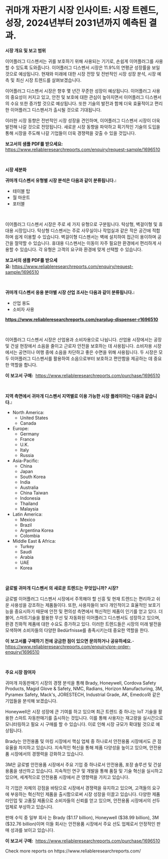 <p><h1>귀마개 자판기 시장 인사이트: 시장 트렌드, 성장, 2024년부터 2031년까지 예측된 결과.</h1></p><p><strong>시장 개요 및 보고 범위</strong></p>
<p><p>이어플러그 디스펜서는 귀를 보호하기 위해 사용되는 기기로, 손쉽게 이어플러그를 사용할 수 있도록 도와줍니다. 이어플러그 디스펜서 시장은 11.9%의 연평균 성장률을 보일 것으로 예상됩니다. 현재와 미래에 대한 시장 전망 및 전반적인 시장 성장 분석, 시장 예측 및 최신 시장 트렌드를 살펴보겠습니다.</p><p>이어플러그 디스펜서 시장은 향후 몇 년간 꾸준한 성장이 예상됩니다. 이어플러그 사용의 중요성이 커지고 있고, 안전 및 보호에 대한 관심이 높아지면서 이어플러그 디스펜서의 수요 또한 증가할 것으로 예상됩니다. 또한 기술의 발전과 함께 더욱 효율적이고 편리한 이어플러그 디스펜서가 출시될 것으로 기대됩니다.</p><p>이러한 시장 동향은 전반적인 시장 성장을 견인하며, 이어플러그 디스펜서 시장이 더욱 발전해 나갈 것으로 전망됩니다. 새로운 시장 동향을 파악하고 획기적인 기술의 도입을 통해 시장을 주도해 나갈 기업들이 더욱 경쟁력을 갖출 수 있을 것입니다.</p></p>
<p><strong>보고서의 샘플 PDF를 받으세요:</strong> <a href="https://www.reliableresearchreports.com/enquiry/request-sample/1696510">https://www.reliableresearchreports.com/enquiry/request-sample/1696510</a></p>
<p>&nbsp;</p>
<p><strong>시장 세분화</strong></p>
<p><strong>귀마개 디스펜서 유형별 시장 분석은 다음과 같이 분류됩니다.:</strong></p>
<p><ul><li>테이블 탑</li><li>월 마운트</li><li>포터블</li></ul></p>
<p>&nbsp;</p>
<p><p>이어플러그 디스펜서 시장은 주로 세 가지 유형으로 구분됩니다. 탁상형, 벽걸이형 및 휴대용 시장입니다. 탁상형 디스펜서는 주로 사무실이나 작업실과 같은 작은 공간에 적합하며 쉽게 이용할 수 있습니다. 벽걸이형 디스펜서는 벽에 설치하여 접근이 용이하며 공간을 절약할 수 있습니다. 휴대용 디스펜서는 이동이 자주 필요한 환경에서 편리하게 사용할 수 있습니다. 각 유형은 고객의 요구와 환경에 맞게 선택할 수 있습니다.</p></p>
<p><strong>보고서의 샘플 PDF를 받으세요:</strong>&nbsp;<a href="https://www.reliableresearchreports.com/enquiry/request-sample/1696510">https://www.reliableresearchreports.com/enquiry/request-sample/1696510</a></p>
<p>&nbsp;</p>
<p><strong> 귀마개 디스펜서 응용 분야별 시장 산업 조사는 다음과 같이 분류됩니다.:</strong></p>
<p><ul><li>산업 용도</li><li>소비자 사용</li></ul></p>
<p><strong><a href="https://www.reliableresearchreports.com/earplug-dispenser-r1696510">https://www.reliableresearchreports.com/earplug-dispenser-r1696510</a></strong></p>
<p>&nbsp;</p>
<p><p>이어플러그 디스펜서 시장은 산업용과 소비자용으로 나뉩니다. 산업용 시장에서는 공장 및 건설 현장에서 소음을 줄이고 근로자 안전을 보호하는 데 사용됩니다. 소비자용 시장에서는 공연이나 여행 중에 소음을 차단하고 좋은 수면을 위해 사용됩니다. 두 시장은 모두 이어플러그 디스펜서를 활용하여 소음으로부터 보호하고 편안함을 제공하는 데 중요한 역할을 합니다.</p></p>
<p><strong>이 보고서 구매:</strong>&nbsp; <a href="https://www.reliableresearchreports.com/purchase/1696510">https://www.reliableresearchreports.com/purchase/1696510</a></p>
<p>&nbsp;</p>
<p><strong>지역 측면에서 귀마개 디스펜서 지역별로 이용 가능한 시장 플레이어는 다음과 같습니다.:</strong></p>
<p><ul>
    <li>
        North America:
        <ul>
            <li>United States</li>
            <li>Canada</li>
        </ul>
    </li>
    <li>
        Europe:
        <ul>
            <li>Germany</li>
            <li>France</li>
            <li>U.K.</li>
            <li>Italy</li>
            <li>Russia</li>
        </ul>
    </li>
    <li>
        Asia-Pacific:
        <ul>
            <li>China</li>
            <li>Japan</li>
            <li>South Korea</li>
            <li>India</li>
            <li>Australia</li>
            <li>China Taiwan</li>
            <li>Indonesia</li>
            <li>Thailand</li>
            <li>Malaysia</li>
        </ul>
    </li>
    <li>
        Latin America:
        <ul>
            <li>Mexico</li>
            <li>Brazil</li>
            <li>Argentina Korea</li>
            <li>Colombia</li>
        </ul>
    </li>
    <li>
        Middle East & Africa:
        <ul>
            <li>Turkey</li>
            <li>Saudi</li>
            <li>Arabia</li>
            <li>UAE</li>
            <li>Korea</li>
        </ul>
    </li>
    </ul></p>
<p>&nbsp;</p>
<p><strong>글로벌 귀마개 디스펜서 의 새로운 트렌드는 무엇입니까? 시장?</strong></p>
<p><p>글로벌 이어플러그 디스펜서 시장에서 주목해야 할 신흥 및 현재 트렌드는 편리하고 쉬운 사용성을 강조하는 제품들이다. 또한, 사용자들이 보다 개인적이고 효율적인 보호기능을 중요시하기 때문에 안전 및 편의성 측면에서 혁신적인 제품이 인기를 얻고 있다. 더불어, 스마트기술을 활용한 무선 및 자동화된 이어플러그 디스펜서도 성장하고 있으며, 환경 친화적 제품에 대한 수요도 증가하고 있다. 이러한 트렌드들은 시장의 미래 발전을 모색하며 소비자들의 다양한 Bedürfnisse를 충족시키는데 중요한 역할을 한다.</p></p>
<p><strong>이 보고서를 구매하기 전에 궁금한 점이 있으면 문의하거나 공유하세요.</strong>- <a href="https://www.reliableresearchreports.com/enquiry/pre-order-enquiry/1696510">https://www.reliableresearchreports.com/enquiry/pre-order-enquiry/1696510</a></p>
<p>&nbsp;</p>
<p><strong>주요 시장 참여자</strong></p>
<p><p>귀마개 자동판매기 시장의 경쟁 분석을 통해 Brady, Honeywell, Cordova Safety Products, Magid Glove & Safety, NMC, Radians, Horizon Manufacturing, 3M, Pyramex Safety, Mack's, JORESTECH, Industrial Grade, AK, Emedco와 같은 기업들을 분석해 보겠습니다. </p><p>Honeywell은 시장 성장에 큰 기여를 하고 있으며 최근 트렌드 중 하나는 IoT 기술을 활용한 스마트 자동판매기를 출시하는 것입니다. 이를 통해 사용자는 재고량을 실시간으로 모니터링하고 필요 시 구매를 할 수 있습니다. 이로 인해 시장 규모가 확대될 것으로 예상됩니다. </p><p>Brady는 안전용품 및 마킹 시장에서 핵심 업체 중 하나로서 안전용품 시장에서도 큰 점유율을 차지하고 있습니다. 지속적인 혁신을 통해 제품 다양성을 높이고 있으며, 안전용품 시장에서의 경쟁력을 강화하고 있습니다. </p><p>3M은 글로벌 안전용품 시장에서 주요 기업 중 하나로서 안전용품, 포장 솔루션 및 건설 용품을 생산하고 있습니다. 지속적인 연구 및 개발을 통해 품질 및 기술 혁신을 실시하고 있으며, 세계적으로 안전용품 시장에서 큰 영향력을 가지고 있습니다. </p><p>각 기업은 자체의 강점을 바탕으로 시장에서 경쟁력을 유지하고 있으며, 고객들의 요구에 부응하는 혁신적인 제품을 출시함으로써 시장 성장을 이끌고 있습니다. 다양한 제품 라인업 및 고품질 제품으로 소비자들의 신뢰를 얻고 있으며, 안전용품 시장에서의 선두 업체로 부상하고 있습니다. </p><p>판매 수익 중 일부 회사 는 Brady ($1.17 billion), Honeywell ($38.99 billion), 3M ($32.76 billion)이며 이들 회사는 안전용품 시장에서 주요 선도 업체로서 안정적인 판매 성과를 보이고 있습니다.</p></p>
<p><strong>이 보고서 구매:</strong>&nbsp;&nbsp;<a href="https://www.reliableresearchreports.com/purchase/1696510">https://www.reliableresearchreports.com/purchase/1696510</a></p>
<p>Check more reports on https://www.reliableresearchreports.com/</p>